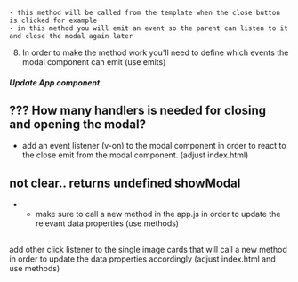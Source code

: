 <!-- 7. you'll need a method in the methods block (use methods) -->
    - this method will be called from the template when the close button is clicked for example
    - in this method you will emit an event so the parent can listen to it and close the modal again later
8. In order to make the method work you'll need to define which events the modal component can emit (use emits)

##### Update App component

## ??? How many handlers is needed for closing and opening the modal?
- add an event listener (v-on) to the modal component in order to react to the close emit from the modal component. (adjust index.html) 
## not clear.. returns undefined showModal
- - make sure to call a new method in the app.js in order to update the relevant data properties (use methods)
##
add other click listener to the single image cards that will call a new method in order to update the data properties accordingly (adjust index.html and use methods)
